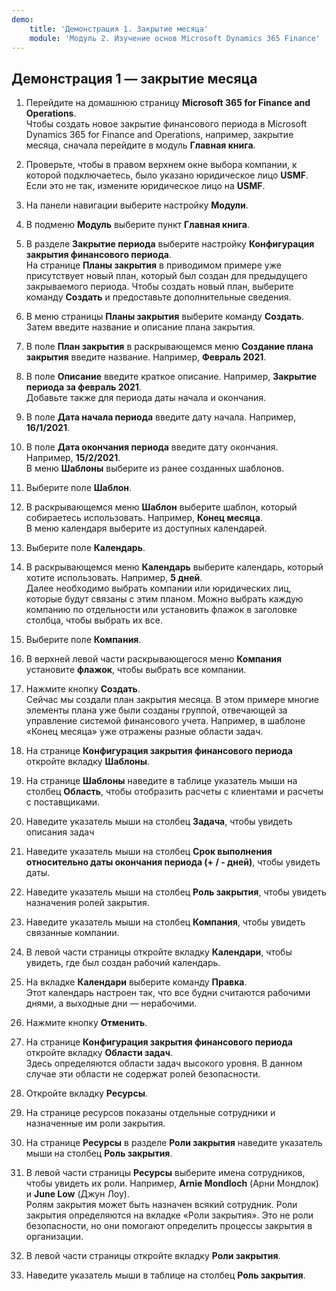 ```yaml
---
demo:
    title: 'Демонстрация 1. Закрытие месяца'
    module: 'Модуль 2. Изучение основ Microsoft Dynamics 365 Finance'
---
```


## Демонстрация 1 — закрытие месяца

1. Перейдите на домашнюю страницу **Microsoft 365 for Finance and Operations**.  
    Чтобы создать новое закрытие финансового периода в Microsoft Dynamics 365 for Finance and Operations, например, закрытие месяца, сначала перейдите в модуль **Главная книга**.

1. Проверьте, чтобы в правом верхнем окне выбора компании, к которой подключаетесь, было указано юридическое лицо **USMF**. Если это не так, измените юридическое лицо на **USMF**.

1. На панели навигации выберите настройку **Модули**.

1. В подменю **Модуль** выберите пункт **Главная книга**.

1. В разделе **Закрытие периода** выберите настройку **Конфигурация закрытия финансового периода**.  
    На странице **Планы закрытия** в приводимом примере уже присутствует новый план, который был создан для предыдущего закрываемого периода. Чтобы создать новый план, выберите команду **Создать** и предоставьте дополнительные сведения.

1. В меню страницы **Планы закрытия** выберите команду **Создать**.  
    Затем введите название и описание плана закрытия.

1. В поле **План закрытия** в раскрывающемся меню **Создание плана закрытия** введите название. Например, **Февраль 2021**.

1. В поле **Описание** введите краткое описание. Например, **Закрытие периода за февраль 2021**.  
    Добавьте также для периода даты начала и окончания.

1. В поле **Дата начала периода** введите дату начала. Например, **16/1/2021**.

1. В поле **Дата окончания периода** введите дату окончания. Например, **15/2/2021**.  
    В меню **Шаблоны** выберите из ранее созданных шаблонов.

1. Выберите поле **Шаблон**.

1. В раскрывающемся меню **Шаблон** выберите шаблон, который собираетесь использовать. Например, **Конец месяца**.  
    В меню календаря выберите из доступных календарей.

1. Выберите поле **Календарь**.

1. В раскрывающемся меню **Календарь** выберите календарь, который хотите использовать. Например, **5 дней**.  
Далее необходимо выбрать компании или юридических лиц, которые будут связаны с этим планом. Можно выбрать каждую компанию по отдельности или установить флажок в заголовке столбца, чтобы выбрать их все.

1. Выберите поле **Компания**.

1. В верхней левой части раскрывающегося меню **Компания** установите **флажок**, чтобы выбрать все компании.

1. Нажмите кнопку **Создать**.  
    Сейчас мы создали план закрытия месяца. В этом примере многие элементы плана уже были созданы группой, отвечающей за управление системой финансового учета. Например, в шаблоне «Конец месяца» уже отражены разные области задач.

1. На странице **Конфигурация закрытия финансового периода** откройте вкладку **Шаблоны**.

1. На странице **Шаблоны** наведите в таблице указатель мыши на столбец **Область**, чтобы отобразить расчеты с клиентами и расчеты с поставщиками.

1. Наведите указатель мыши на столбец **Задача**, чтобы увидеть описания задач

1. Наведите указатель мыши на столбец **Срок выполнения относительно даты окончания периода (+ / - дней)**, чтобы увидеть даты.

1. Наведите указатель мыши на столбец **Роль закрытия**, чтобы увидеть назначения ролей закрытия.

1. Наведите указатель мыши на столбец **Компания**, чтобы увидеть связанные компании.

1. В левой части страницы откройте вкладку **Календари**, чтобы увидеть, где был создан рабочий календарь.

1. На вкладке **Календари** выберите команду **Правка**.  
    Этот календарь настроен так, что все будни считаются рабочими днями, а выходные дни — нерабочими.

1. Нажмите кнопку **Отменить**.

1. На странице **Конфигурация закрытия финансового периода** откройте вкладку **Области задач**.  
    Здесь определяются области задач высокого уровня. В данном случае эти области не содержат ролей безопасности.

1. Откройте вкладку **Ресурсы**.

1. На странице ресурсов показаны отдельные сотрудники и назначенные им роли закрытия.

1. На странице **Ресурсы** в разделе **Роли закрытия** наведите указатель мыши на столбец **Роль закрытия**.

1. В левой части страницы **Ресурсы** выберите имена сотрудников, чтобы увидеть их роли. Например, **Arnie Mondloch** (Арни Мондлок) и **June Low** (Джун Лоу).  
    Ролям закрытия может быть назначен всякий сотрудник. Роли закрытия определяются на вкладке «Роли закрытия». Это не роли безопасности, но они помогают определить процессы закрытия в организации.

1. В левой части страницы откройте вкладку **Роли закрытия**.

1. Наведите указатель мыши в таблице на столбец **Роль закрытия**.
